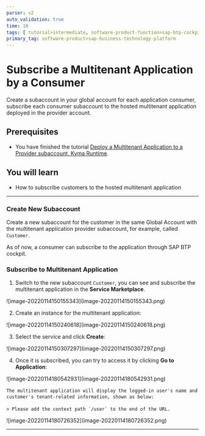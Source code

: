 ```yaml
---
parser: v2
auto_validation: true
time: 10
tags: [ tutorial>intermediate, software-product-function>sap-btp-cockpit]
primary_tag: software-product>sap-business-technology-platform
---
```


# Subscribe a Multitenant Application by a Consumer
<!-- description --> Create a subaccount in your global account for each application consumer, subscribe each consumer subaccount to the hosted multitenant application deployed in the provider account.

## Prerequisites
- You have finished the tutorial [Deploy a Multitenant Application to a Provider subaccount, Kyma Runtime](deploy-multitenant-app-kyma).

## You will learn
- How to subscribe customers to the hosted multitenant application


---

### Create New Subaccount


Create a new subaccount for the customer in the same Global Account with the multitenant application provider subaccount, for example, called `Customer`.

As of now, a consumer can subscribe to the application through SAP BTP cockpit.


### Subscribe to Multitenant Application


1. Switch to the new subaccount `Customer`, you can see and subscribe the multitenant application in the **Service Marketplace**.
<p> </p>
<!-- border -->![image-20220114150155343](image-20220114150155343.png)

2. Create an instance for the multitenant application:
<p> </p>
<!-- border -->![image-20220114150240618](image-20220114150240618.png)

3. Select the service and click **Create**:
<p> </p>
<!-- border -->![image-20220114150307297](image-20220114150307297.png)

4. Once it is subscribed, you can try to access it by clicking **Go to Application**:
<p> </p>
<!-- border -->![image-20220114180542931](image-20220114180542931.png)

    The multitenant application will display the logged-in user's name and customer's tenant-related information, shown as below:

    > Please add the context path `/user` to the end of the URL.
<p> </p>
<!-- border -->![image-20220114180726352](image-20220114180726352.png)






---
